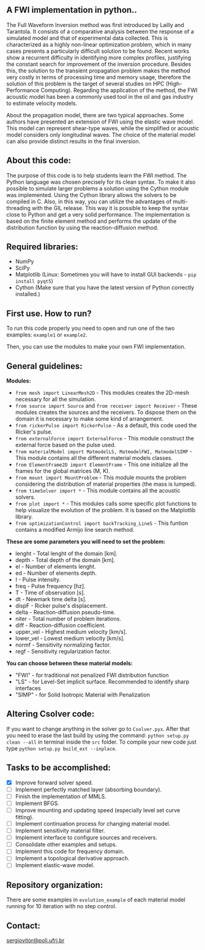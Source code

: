 ## A FWI implementation in python..

The Full Waveform Inversion method was first introduced by Lailly and Tarantola. It consists of a comparative analysis between the response of a simulated model and that of experimental data collected. This is characterized as a highly non-linear optimization problem, which in many cases presents a particularly difficult solution to be found. Recent works show a recurrent difficulty in identifying more complex profiles, justifying the constant search for improvement of the inversion procedure. Besides this, the solution to the transient propagation problem makes the method very costly in terms of processing time and memory usage, therefore the solution of this problem is the target of several studies on HPC (High-Performance Computing). Regarding the application of the method, the FWI acoustic model has been a commonly used tool in the oil and gas industry to estimate velocity models.

About the propagation model, there are two typical approaches. Some authors have presented an extension of FWI using the elastic wave model. This model can represent shear-type waves, while the simplified or acoustic model considers only longitudinal waves. The choice of the material model can also provide distinct results in the final inversion.

## About this code:

The purpose of this code is to help students learn the FWI method. The Python language was chosen precisely for its clean syntax. To make it also possible to simulate larger problems a solution using the Cython module was implemented. Using the Cython library allows the solvers to be compiled in C. Also, in this way, you can utilize the advantages of multi-threading with the GIL release. This way it is possible to keep the syntax close to Python and get a very solid performance. The implementation is based on the finite element method and performs the update of the distribution function by using the reaction-diffusion method. 

## Required libraries:
- NumPy
- SciPy
- Matplotlib (Linux: Sometimes you will have to install GUI backends -  ```pip install pyqt5```)
- Cython (Make sure that you have the latest version of Python correctly installed.)

## First use. How to run?

To run this code properly you need to open and run one of the two examples: ```example1``` or ```example2```. 

Then, you can use the modules to make your own FWI implementation. 

## General guidelines:

**Modules:**

- ```from mesh import LinearMesh2D``` - This modules creates the 2D-mesh necessary for all the simulation.
- ```from source import Source``` and ```from receiver import Receiver``` - These modules creates the sources and the receivers. To dispose them on the domain it is necessary to make some kind of arrangement.
- ```from rickerPulse import RickerPulse``` - As a default, this code used the Ricker's pulse.
- ```from externalForce import ExternalForce``` - This module construct the external force based on the pulse used.
- ```from materialModel import MatmodelLS, MatmodelFWI, MatmodelSIMP``` - This module contains all the different material models classes.
- ```from ElementFrame2D import ElementFrame``` - This one initialize all the frames for the global matrices (M, K).
- ```from mount import MountProblem``` - This module mounts the problem considering the distribution of material properties (the mass is lumped).
- ```from timeSolver import *``` - This module contains all the acoustic solvers.
- ```from plot import *``` - This modules calls some specific plot functions to help visualize the evolution of the problem. It is based on the Matplotlib library.
- ```from optimizationControl import backTracking_LineS``` - This funtion contains a modified Armijo line search method.

**These are some parameters you will need to set the problem:**

- lenght - Total lenght of the domain [km].
- depth  - Total depth of the domain [km].
- el - Number of elements lenght.
- ed - Number of elements depth.
- I - Pulse intensity.
- freq - Pulse frequency [hz].
- T - Time of observation [s].
- dt - Newmark time delta [s].
- dispF - Ricker pulse's displacement.
- delta - Reaction-diffusion pseudo-time.
- niter - Total number of problem iterations.
- diff - Reaction-diffusion coefficient.
- upper_vel - Highest medium velocity [km/s].
- lower_vel - Lowest medium velocity [km/s].
- normf - Sensitivity normalizing factor.
- regf  - Sensitivity regularization factor.

**You can choose between these material models:**

- "FWI"  - for traditional not penalized FWI distribution function
- "LS"   - for Level-Set implicit surface. Recommended to identify sharp interfaces
- "SIMP" - for Solid Isotropic Material with Penalization

## Altering Csolver code:
If you want to change anything in the solver go to ```Csolver.pyx```. After that you need to erase the last build by using the command: ```python setup.py clean --all``` in terminal inside the ```src``` folder. To compile your new code just type ```python setup.py build_ext --inplace```.

## Tasks to be accomplished:

- [x] Improve forward solver speed.
- [ ] Implement perfectly matched layer (absorbing boundary).
- [ ] Finish the implementation of MMLS.
- [ ] Implement BFGS.
- [ ] Improve mounting and updating speed (especially level set curve fitting).
- [ ] Implement continuation process for changing material model. 
- [ ] Implement sensitivity material filter.
- [ ] Implement interface to configure sources and receivers.
- [ ] Consolidate other examples and setups.
- [ ] Implement this code for frequency domain.
- [ ] Implement a topological derivative approach.
- [ ] Implement elastic-wave model.

## Repository organization:

There are some examples in ```evolution_example``` of each material model running for 10 iteration with no step control.

## Contact:

sergiovitor@poli.ufrj.br











